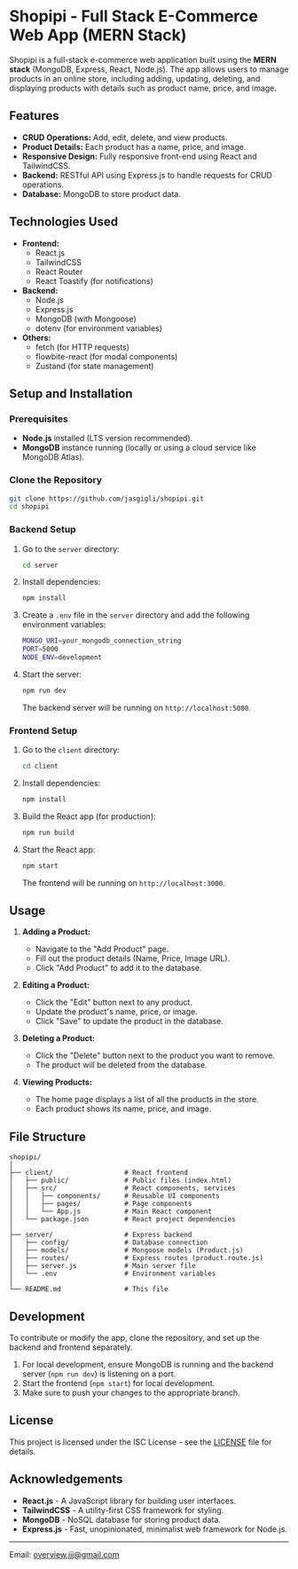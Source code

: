 # Shopipi - Full Stack E-Commerce Web App (MERN Stack)

Shopipi is a full-stack e-commerce web application built using the **MERN stack** (MongoDB, Express, React, Node.js). The app allows users to manage products in an online store, including adding, updating, deleting, and displaying products with details such as product name, price, and image.

## Features

- **CRUD Operations:** Add, edit, delete, and view products.
- **Product Details:** Each product has a name, price, and image.
- **Responsive Design:** Fully responsive front-end using React and TailwindCSS.
- **Backend:** RESTful API using Express.js to handle requests for CRUD operations.
- **Database:** MongoDB to store product data.

## Technologies Used

- **Frontend:**
  - React.js
  - TailwindCSS
  - React Router
  - React Toastify (for notifications)
- **Backend:**
  - Node.js
  - Express.js
  - MongoDB (with Mongoose)
  - dotenv (for environment variables)
- **Others:**
  - fetch (for HTTP requests)
  - flowbite-react (for modal components)
  - Zustand (for state management)

## Setup and Installation

### Prerequisites

- **Node.js** installed (LTS version recommended).
- **MongoDB** instance running (locally or using a cloud service like MongoDB Atlas).

### Clone the Repository

```bash
git clone https://github.com/jasgigli/shopipi.git
cd shopipi
```

### Backend Setup

1. Go to the `server` directory:

   ```bash
   cd server
   ```

2. Install dependencies:

   ```bash
   npm install
   ```

3. Create a `.env` file in the `server` directory and add the following environment variables:

   ```bash
   MONGO_URI=your_mongodb_connection_string
   PORT=5000
   NODE_ENV=development
   ```

4. Start the server:

   ```bash
   npm run dev
   ```

   The backend server will be running on `http://localhost:5000`.

### Frontend Setup

1. Go to the `client` directory:

   ```bash
   cd client
   ```

2. Install dependencies:

   ```bash
   npm install
   ```

3. Build the React app (for production):

   ```bash
   npm run build
   ```

4. Start the React app:

   ```bash
   npm start
   ```

   The frontend will be running on `http://localhost:3000`.

## Usage

1. **Adding a Product:**

   - Navigate to the "Add Product" page.
   - Fill out the product details (Name, Price, Image URL).
   - Click "Add Product" to add it to the database.

2. **Editing a Product:**

   - Click the "Edit" button next to any product.
   - Update the product's name, price, or image.
   - Click "Save" to update the product in the database.

3. **Deleting a Product:**

   - Click the "Delete" button next to the product you want to remove.
   - The product will be deleted from the database.

4. **Viewing Products:**
   - The home page displays a list of all the products in the store.
   - Each product shows its name, price, and image.

## File Structure

```
shopipi/
│
├── client/                  # React frontend
│   ├── public/              # Public files (index.html)
│   ├── src/                 # React components, services
│   │   ├── components/      # Reusable UI components
│   │   ├── pages/           # Page components
│   │   └── App.js           # Main React component
│   └── package.json         # React project dependencies
│
├── server/                  # Express backend
│   ├── config/              # Database connection
│   ├── models/              # Mongoose models (Product.js)
│   ├── routes/              # Express routes (product.route.js)
│   ├── server.js            # Main server file
│   └── .env                 # Environment variables
│
└── README.md                # This file
```

## Development

To contribute or modify the app, clone the repository, and set up the backend and frontend separately.

1. For local development, ensure MongoDB is running and the backend server (`npm run dev`) is listening on a port.
2. Start the frontend (`npm start`) for local development.
3. Make sure to push your changes to the appropriate branch.

## License

This project is licensed under the ISC License - see the [LICENSE](LICENSE) file for details.

## Acknowledgements

- **React.js** - A JavaScript library for building user interfaces.
- **TailwindCSS** - A utility-first CSS framework for styling.
- **MongoDB** - NoSQL database for storing product data.
- **Express.js** - Fast, unopinionated, minimalist web framework for Node.js.

---

Email: overview.jjj@gmail.com
